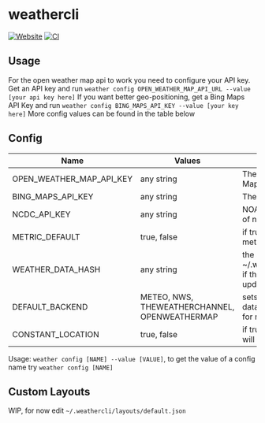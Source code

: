 # weathercli
[![Website](https://github.com/arihant2math/weathercli/actions/workflows/pages/pages-build-deployment/badge.svg)]([https://github.com/arihant2math/weathercli/actions/workflows/pages/pages-build-deployment](https://arihant2math.github.io/weathercli/index.html))
[![CI](https://github.com/arihant2math/weathercli/actions/workflows/build.yml/badge.svg)](https://github.com/arihant2math/weathercli/actions/workflows/build.yml)
## Usage
For the open weather map api to work you need to configure your API key.
Get an API key and run `weather config OPEN_WEATHER_MAP_API_URL --value [your api key here]`
If you want better geo-positioning, get a Bing Maps API Key and run `weather config BING_MAPS_API_KEY --value [your key here]`
More config values can be found in the table below
## Config
| Name                     | Values                                        | Function                                                                                                       |
|--------------------------|-----------------------------------------------|----------------------------------------------------------------------------------------------------------------|
| OPEN_WEATHER_MAP_API_KEY | any string                                    | The API key for Open Weather Maps                                                                              |
| BING_MAPS_API_KEY        | any string                                    | The API key for Bing Maps                                                                                      |
| NCDC_API_KEY             | any string                                    | NOAA NCDC API KEY (unused as of now)                                                                           |
| METRIC_DEFAULT           | true, false                                   | if true, the default units will be metric                                                                      |
| WEATHER_DATA_HASH        | any string                                    | the sha512 hash of ~/.weathercli/weather_codes.json if the hashes don't match an updated version is downloaded |
| DEFAULT_BACKEND          | METEO, NWS, THEWEATHERCHANNEL, OPENWEATHERMAP | sets the default backend to get data from, see datasources.md for more info                                    |
| CONSTANT_LOCATION        | true, false                                   | if true, the users current location will be cached                                                             |

Usage: `weather config [NAME] --value [VALUE]`, to get the value of a config name try `weather config [NAME]`
## Custom Layouts
WIP, for now edit `~/.weathercli/layouts/default.json`
